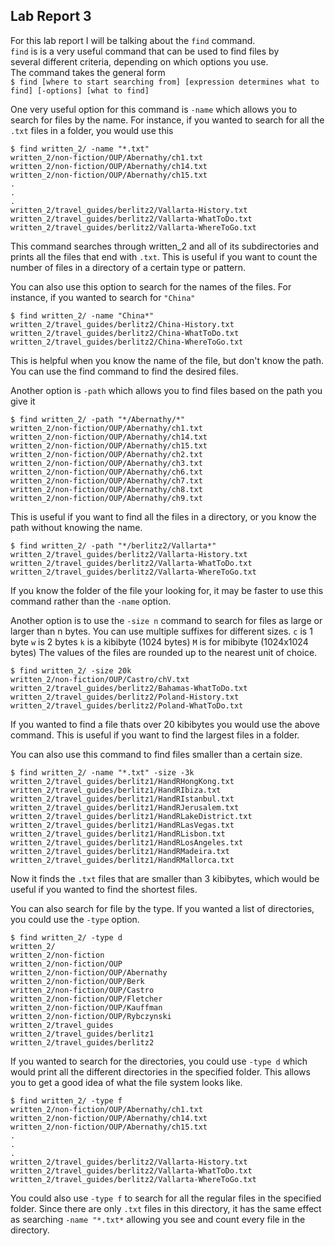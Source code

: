 ## Lab Report 3

For this lab report I will be talking about the `find` command.  
`find` is is a very useful command that can be used to find files by  
several different criteria, depending on which options you use.  
The command takes the general form  
`$ find [where to start searching from] [expression determines what to find] [-options] [what to find]`


One very useful option for this command is `-name` which allows you to search for files by the name.
For instance, if you wanted to search for all the `.txt` files in a folder, you would use this  
```gitbash
$ find written_2/ -name "*.txt"
written_2/non-fiction/OUP/Abernathy/ch1.txt
written_2/non-fiction/OUP/Abernathy/ch14.txt
written_2/non-fiction/OUP/Abernathy/ch15.txt
.
.
.
written_2/travel_guides/berlitz2/Vallarta-History.txt
written_2/travel_guides/berlitz2/Vallarta-WhatToDo.txt
written_2/travel_guides/berlitz2/Vallarta-WhereToGo.txt
```
This command searches through written_2 and all of its subdirectories and prints all the files that end with `.txt`. 
This is useful if you want to count the number of files in a directory of a certain type or pattern.  
  
  
You can also use this option to search for the names of the files. For instance, if you wanted to search for `"China"`
```gitbash
$ find written_2/ -name "China*"
written_2/travel_guides/berlitz2/China-History.txt
written_2/travel_guides/berlitz2/China-WhatToDo.txt 
written_2/travel_guides/berlitz2/China-WhereToGo.txt
```
This is helpful when you know the name of the file, but don't know the path. You can use the find command to find the desired files.  

Another option is `-path` which allows you to find files based on the path you give it
```gitbash
$ find written_2/ -path "*/Abernathy/*"
written_2/non-fiction/OUP/Abernathy/ch1.txt
written_2/non-fiction/OUP/Abernathy/ch14.txt
written_2/non-fiction/OUP/Abernathy/ch15.txt
written_2/non-fiction/OUP/Abernathy/ch2.txt
written_2/non-fiction/OUP/Abernathy/ch3.txt
written_2/non-fiction/OUP/Abernathy/ch6.txt
written_2/non-fiction/OUP/Abernathy/ch7.txt
written_2/non-fiction/OUP/Abernathy/ch8.txt
written_2/non-fiction/OUP/Abernathy/ch9.txt
```
This is useful if you want to find all the files in a directory, or you know the path without knowing the name.  

```
$ find written_2/ -path "*/berlitz2/Vallarta*"
written_2/travel_guides/berlitz2/Vallarta-History.txt
written_2/travel_guides/berlitz2/Vallarta-WhatToDo.txt
written_2/travel_guides/berlitz2/Vallarta-WhereToGo.txt
```
If you know the folder of the file your looking for, it may be faster to use this command rather than the `-name` option.  

Another option is to use the `-size n` command to search for files as large or larger than n bytes. You can use multiple suffixes for different sizes.
`c` is 1 byte
`w` is 2 bytes
`k` is a kibibyte (1024 bytes)
`M` is for mibibyte (1024x1024 bytes)
The values of the files are rounded up to the nearest unit of choice.
```
$ find written_2/ -size 20k
written_2/non-fiction/OUP/Castro/chV.txt
written_2/travel_guides/berlitz2/Bahamas-WhatToDo.txt
written_2/travel_guides/berlitz2/Poland-History.txt
written_2/travel_guides/berlitz2/Poland-WhatToDo.txt
```
If you wanted to find a file thats over 20 kibibytes you would use the above command. 
This is useful if you want to find the largest files in a folder.  

You can also use this command to find files smaller than a certain size.
```
$ find written_2/ -name "*.txt" -size -3k
written_2/travel_guides/berlitz1/HandRHongKong.txt
written_2/travel_guides/berlitz1/HandRIbiza.txt
written_2/travel_guides/berlitz1/HandRIstanbul.txt
written_2/travel_guides/berlitz1/HandRJerusalem.txt
written_2/travel_guides/berlitz1/HandRLakeDistrict.txt
written_2/travel_guides/berlitz1/HandRLasVegas.txt
written_2/travel_guides/berlitz1/HandRLisbon.txt
written_2/travel_guides/berlitz1/HandRLosAngeles.txt
written_2/travel_guides/berlitz1/HandRMadeira.txt
written_2/travel_guides/berlitz1/HandRMallorca.txt
```
Now it finds the `.txt` files that are smaller than 3 kibibytes, which would be useful if you wanted to find the shortest files.  

You can also search for file by the type. If you wanted a list of directories, you could use the `-type` option.

```
$ find written_2/ -type d
written_2/
written_2/non-fiction
written_2/non-fiction/OUP
written_2/non-fiction/OUP/Abernathy
written_2/non-fiction/OUP/Berk
written_2/non-fiction/OUP/Castro
written_2/non-fiction/OUP/Fletcher
written_2/non-fiction/OUP/Kauffman
written_2/non-fiction/OUP/Rybczynski
written_2/travel_guides
written_2/travel_guides/berlitz1
written_2/travel_guides/berlitz2
```
If you wanted to search for the directories, you could use `-type d` which would print all the different directories in the specified folder. 
This allows you to get a good idea of what the file system looks like.  

```
$ find written_2/ -type f
written_2/non-fiction/OUP/Abernathy/ch1.txt
written_2/non-fiction/OUP/Abernathy/ch14.txt
written_2/non-fiction/OUP/Abernathy/ch15.txt
.
.
.
written_2/travel_guides/berlitz2/Vallarta-History.txt
written_2/travel_guides/berlitz2/Vallarta-WhatToDo.txt
written_2/travel_guides/berlitz2/Vallarta-WhereToGo.txt
```
You could also use `-type f` to search for all the regular files in the specified folder. 
Since there are only `.txt` files in this directory, it has the same effect as searching `-name "*.txt*` allowing you see and count every file in the directory.
